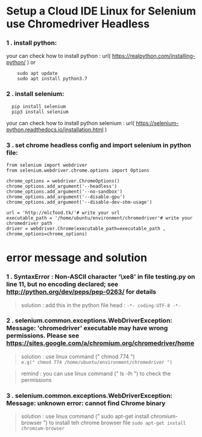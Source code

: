 # Setup a Cloud IDE Linux for Selenium use Chromedriver Headless

### 1 . install python: 

  your can check how to install python : url( https://realpython.com/installing-python/ ) or 
```
    sudo apt update
    sudo apt install python3.7
```
### 2 . install selenium:   
```
  pip install selenium
  pip3 install selenium
```

  your can check how to install python selenium : url( https://selenium-python.readthedocs.io/installation.html )

### 3 . set chrome headless config and import selenium in python file:

```
from selenium import webdriver
from selenium.webdriver.chrome.options import Options

chrome_options = webdriver.ChromeOptions()
chrome_options.add_argument('--headless')
chrome_options.add_argument('--no-sandbox')
chrome_options.add_argument('--disable-gpu')
chrome_options.add_argument('--disable-dev-shm-usage')

url = 'http://mlcfood.tk/'# write your url
executable_path = '/home/ubuntu/environment/chromedriver'# write your chromedriver path
driver = webdriver.Chrome(executable_path=executable_path , chrome_options=chrome_options)
```

# error message and solution

### 1 . SyntaxError : Non-ASCII character '\xe8' in file testing.py on line 11, but no encoding declared; see http://python.org/dev/peps/pep-0263/ for details

> solution : add this in the python file head :
` -*- coding:UTF-8 -*- `

### 2 . selenium.common.exceptions.WebDriverException: Message: 'chromedriver' executable may have wrong permissions. Please see https://sites.google.com/a/chromium.org/chromedriver/home

> solution : use linux command (" chmod 774 <your file path> ")    
`e.g(" chmod 774 /home/ubuntu/environment/chromedriver ")`
  
> remind : you can use linux command (" ls -lh ") to check the permissions

### 3 . selenium.common.exceptions.WebDriverException: Message: unknown error: cannot find Chrome binary

> solution : use linux command (" sudo apt-get install chromium-browser ") to install teh chrome browser file
`sudo apt-get install chromium-browser`







